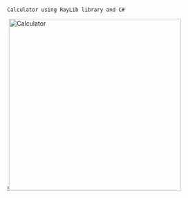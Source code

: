                                                                   Calculator using RayLib library and C#


                                                                  
!<img width="398" alt="Calculator" src="https://github.com/user-attachments/assets/d0b23f02-2e0b-4f7e-a89d-db9f00220bf6" />
